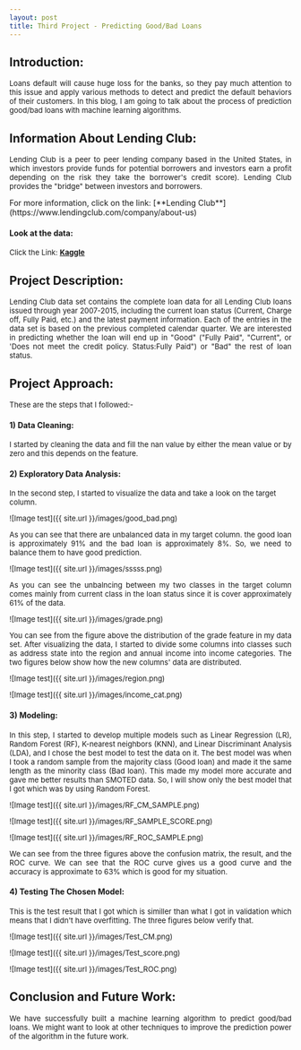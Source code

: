 ```yaml
---
layout: post
title: Third Project - Predicting Good/Bad Loans
---
```

## Introduction: 
<p align="justify">Loans default will cause huge loss for the banks, so they pay much attention to this issue and apply various methods to detect and predict the default behaviors of their customers. In this blog, I am going to talk about the process of prediction good/bad loans with machine learning algorithms.</p>


## Information About Lending Club:
<p align="justify">Lending Club is a peer to peer lending company based in the United States, in which investors provide funds for potential borrowers and investors earn a profit depending on the risk they take the borrower's credit score). Lending Club provides the "bridge" between investors and borrowers.</p> For more information, click on the link: [**Lending Club**](https://www.lendingclub.com/company/about-us) 

#### Look at the data:
Click the Link: [**Kaggle**](https://www.kaggle.com/wendykan/lending-club-loan-data)


## Project Description:
<p align="justify">Lending Club data set contains the complete loan data for all Lending Club loans issued through year 2007-2015, including the current loan status (Current, Charge off, Fully Paid, etc.) and the latest payment information. Each of the entries in the data set is based on the previous completed calendar quarter. We are interested in predicting whether the loan will end up in "Good" ("Fully Paid", "Current", or 'Does not meet the credit policy. Status:Fully Paid") or "Bad" the rest of loan status.</p>


## Project Approach:

These are the steps that I followed:-

#### 1) Data Cleaning:
<p align="justify">I started by cleaning the data and fill the nan value by either the mean value or by zero and this depends on the feature.</p>


#### 2) Exploratory Data Analysis:

In the second step, I started to visualize the data and take a look on the target column. 

![Image test]({{ site.url }}/images/good_bad.png)

<p align="justify">As you can see that there are unbalanced data in my target column. the good loan is approximately 91% and the bad loan is approximately 8%. So, we need to balance them to have good prediction.</p>

![Image test]({{ site.url }}/images/sssss.png)

<p align="justify">As you can see the unbalncing between my two classes in the target column comes mainly from current class in the loan status since it is cover approximately 61% of the data.</p>

![Image test]({{ site.url }}/images/grade.png)

<p align="justify">You can see from the figure above the distribution of the grade feature in my data set. After visualizing the data, I started to divide some columns into classes such as address state into the region and annual income into income categories. The two figures below show how the new columns' data are distributed.</p>

![Image test]({{ site.url }}/images/region.png)

![Image test]({{ site.url }}/images/income_cat.png) 


#### 3) Modeling:

<p align="justify">In this step, I started to develop multiple models such as Linear Regression (LR), Random Forest (RF), K-nearest neighbors (KNN), and Linear Discriminant Analysis (LDA), and I chose the best model to test the data on it. The best model was when I took a random sample from the majority class (Good loan) and made it the same length as the minority class (Bad loan). This made my model more accurate and gave me better results than SMOTED data. So, I will show only the best model that I got which was by using Random Forest.</p>

![Image test]({{ site.url }}/images/RF_CM_SAMPLE.png)

![Image test]({{ site.url }}/images/RF_SAMPLE_SCORE.png)

![Image test]({{ site.url }}/images/RF_ROC_SAMPLE.png)

<p align="justify">We can see from the three figures above the confusion matrix, the result, and the ROC curve. We can see that the ROC curve gives us a good curve and the accuracy is approximate to 63% which is good for my situation.</p> 

<h4>4) Testing The Chosen Model:</h4>

<p align="justify">This is the test result that I got which is similler than what I got in validation which means that I didn't have overfitting. The three figures below verify that.</p>

![Image test]({{ site.url }}/images/Test_CM.png)

![Image test]({{ site.url }}/images/Test_score.png)

![Image test]({{ site.url }}/images/Test_ROC.png)



## Conclusion and Future Work:

<p align="justify">We have successfully built a machine learning algorithm to predict good/bad loans. We might want to look at other techniques to improve the prediction power of the algorithm in the future work.</p>




<style>
img {
  display: block;
  margin-left: auto;
  margin-right: auto;
}
p {
font-size: small;
}
</style>

